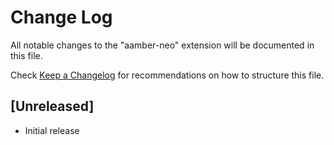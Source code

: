 # Change Log

All notable changes to the "aamber-neo" extension will be documented in this file.

Check [Keep a Changelog](http://keepachangelog.com/) for recommendations on how to structure this file.

## [Unreleased]

- Initial release
